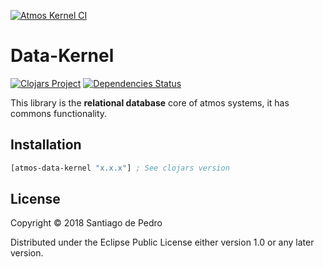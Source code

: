 [![Atmos Kernel CI](https://github.com/AtmosSystem/Data-Kernel/actions/workflows/release.yml/badge.svg)](https://github.com/AtmosSystem/Data-Kernel/actions/workflows/release.yml)

# Data-Kernel

[![Clojars Project](https://img.shields.io/clojars/v/org.clojars.atmos-system/atmos-data-kernel.svg)](https://clojars.org/org.clojars.atmos-system/atmos-data-kernel)
[![Dependencies Status](https://versions.deps.co/AtmosSystem/Data-Kernel/status.svg)](https://versions.deps.co/AtmosSystem/Data-Kernel)

This library is the **relational database** core of atmos systems, it has commons functionality.

## Installation

```clojure
[atmos-data-kernel "x.x.x"] ; See clojars version
```

## License

Copyright © 2018 Santiago de Pedro

Distributed under the Eclipse Public License either version 1.0 or  any later version.

